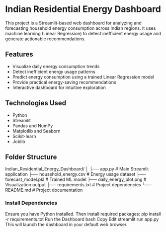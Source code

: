 # Indian Residential Energy Dashboard

This project is a Streamlit-based web dashboard for analyzing and forecasting household energy consumption across Indian regions. It uses machine learning (Linear Regression) to detect inefficient energy usage and generate actionable recommendations.

## Features

- Visualize daily energy consumption trends
- Detect inefficient energy usage patterns
- Predict energy consumption using a trained Linear Regression model
- Provide practical energy-saving recommendations
- Interactive dashboard for intuitive exploration

## Technologies Used

- Python
- Streamlit
- Pandas and NumPy
- Matplotlib and Seaborn
- Scikit-learn
- Joblib

## Folder Structure

Indian_Residential_Energy_Dashboard/
│
├── app.py # Main Streamlit application
├── household_energy.csv # Energy usage dataset
├── forecast_model.pkl # Trained ML model
├── daily_energy_plot.png # Visualization output
├── requirements.txt # Project dependencies
└── README.md # Project documentation

### Install Dependencies

Ensure you have Python installed. Then install required packages:
pip install -r requirements.txt
Run the Dashboard
bash
Copy
Edit
streamlit run app.py
This will launch the dashboard in your default web browser.
